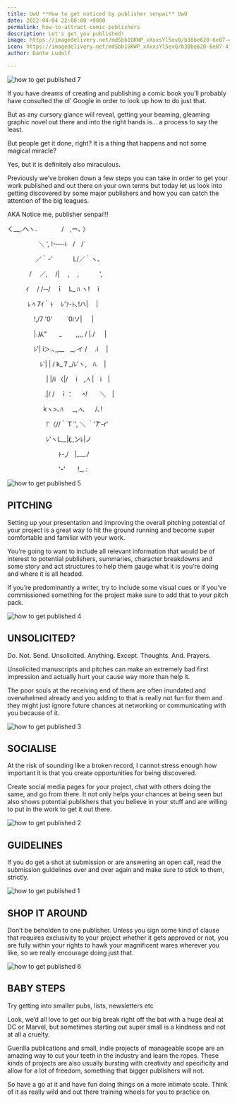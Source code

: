 ```yaml
---
title: UwU **How to get noticed by publisher senpai** UwU
date: 2022-04-04 22:00:00 +0000
permalink: how-to-attract-comic-publishers
description: Let's get you published!
image: https://imagedelivery.net/mdSbb1GKWP_xXxxsYl5evQ/b38be620-6e07-47ba-010a-9340f7e3b900/optimised
icon: https://imagedelivery.net/mdSbb1GKWP_xXxxsYl5evQ/b38be620-6e07-47ba-010a-9340f7e3b900/icon
author: Dante Ludolf

---
```

![how to get published 7](https://imagedelivery.net/mdSbb1GKWP_xXxxsYl5evQ/56a5daa1-8422-4798-24ab-c348377c8900/optimised)

If you have dreams of creating and publishing a comic book you’ll probably have consulted the ol’ Google in order to look up how to do just that.

But as any cursory glance will reveal, getting your beaming, gleaming graphic novel out there and into the right hands is… a process to say the least.

But people get it done, right? It is a thing that happens and not some magical miracle?

Yes, but it is definitely also miraculous.

Previously we’ve broken down a few steps you can take in order to get your work published and out there on your own terms but today let us look into getting discovered by some major publishers and how you can catch the attention of the big leagues.

AKA Notice me, publisher senpai!!! 

く__,.ヘヽ.　　　　/　,ー､ 〉

　　　　　＼ ', !-─‐-i　/　/´

　　　 　 ／｀ｰ'　　　 L/／｀ヽ､

　　 　 /　 ／,　 /|　 ,　 ,　　　 ',

　　　ｲ 　/ /-‐/　ｉ　L_ ﾊ ヽ!　 i

　　　 ﾚ ﾍ 7ｲ｀ﾄ　 ﾚ'ｧ-ﾄ､!ハ|　 |

　　　　 !,/7 '0'　　 ´0iソ| 　      |　　　

　　　　 |.从"　　_　　 ,,,, / |./ 　 |

　　　　 ﾚ'| i＞.､,,__　_,.イ / 　.i 　|

　　　　　 ﾚ'| | / k_７_/ﾚ'ヽ,　ﾊ.　|

　　　　　　 | |/i 〈|/　 i　,.ﾍ |　i　|

　　　　　　.|/ /　ｉ： 　 ﾍ!　　＼　|

　　　 　 　 kヽ>､ﾊ 　 _,.ﾍ､ 　 /､!

　　　　　　 !'〈//｀Ｔ´', ＼ ｀'7'ｰr'

　　　　　　 ﾚ'ヽL__|___i,___,ンﾚ|ノ

　　　　　 　　　ﾄ-,/　|___./

　　　　　 　　　'ｰ'　　!_,.:

![how to get published 5](https://imagedelivery.net/mdSbb1GKWP_xXxxsYl5evQ/c3150ec6-925c-4461-3657-8529228da700/optimised)

## PITCHING

Setting up your presentation and improving the overall pitching potential of your project is a great way to hit the ground running and become super comfortable and familiar with your work.

You’re going to want to include all relevant information that would be of interest to potential publishers, summaries, character breakdowns and some story and act structures to help them gauge what it is you’re doing and where it is all headed.

If you’re predominantly a writer, try to include some visual cues or if you’ve commissioned something for the project make sure to add that to your pitch pack.

![how to get published 4](https://imagedelivery.net/mdSbb1GKWP_xXxxsYl5evQ/9a975e6c-1fe8-4dd2-218a-1ea9d08c3300/optimised)

## UNSOLICITED?

Do. Not. Send. Unsolicited. Anything. Except. Thoughts. And. Prayers.

Unsolicited manuscripts and pitches can make an extremely bad first impression and actually hurt your cause way more than help it.

The poor souls at the receiving end of them are often inundated and overwhelmed already and you adding to that is really not fun for them and they might just ignore future chances at networking or communicating with you because of it.

![how to get published 3](https://imagedelivery.net/mdSbb1GKWP_xXxxsYl5evQ/83533b63-11b4-4630-7ff9-b25cb7b34f00/optimised)

## SOCIALISE

At the risk of sounding like a broken record, I cannot stress enough how important it is that you create opportunities for being discovered.

Create social media pages for your project, chat with others doing the same, and go from there. It not only helps your chances at being seen but also shows potential publishers that you believe in your stuff and are willing to put in the work to get it out there.

![how to get published 2](https://imagedelivery.net/mdSbb1GKWP_xXxxsYl5evQ/6eb71374-0f33-4325-0a7a-9f3791cca400/optimised)

## GUIDELINES

If you do get a shot at submission or are answering an open call, read the submission guidelines over and over again and make sure to stick to them, strictly.

![how to get published 1](https://imagedelivery.net/mdSbb1GKWP_xXxxsYl5evQ/9771c9e0-c5f3-4c24-3516-c316e73bd600/optimised)

## SHOP IT AROUND

Don’t be beholden to one publisher. Unless you sign some kind of clause that requires exclusivity to your project whether it gets approved or not, you are fully within your rights to hawk your magnificent wares wherever you like, so we really encourage doing just that.

![how to get published 6](https://imagedelivery.net/mdSbb1GKWP_xXxxsYl5evQ/b38be620-6e07-47ba-010a-9340f7e3b900/optimised)

## BABY STEPS

Try getting into smaller pubs, lists, newsletters etc

Look, we’d all love to get our big break right off the bat with a huge deal at DC or Marvel, but sometimes starting out super small is a kindness and not at all a cruelty.

Guerilla publications and small, indie projects of manageable scope are an amazing way to cut your teeth in the industry and learn the ropes. These kinds of projects are also usually bursting with creativity and specificity and allow for a lot of freedom, something that bigger publishers will not.

So have a go at it and have fun doing things on a more intimate scale. Think of it as really wild and out there training wheels for you to practice on.